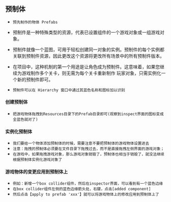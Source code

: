 ## 预制体
* `预先制作的物体 Prefabs`
* 预制件是一种特殊类型的资源，代表已设置组件的一个游戏对象或一组游戏对象。
* 预制件就像一个蓝图，可用于轻松创建同一对象的实例。预制件的每个实例都关联到预制件资源，因此更改这个资源将更改所有场景中的所有预制件版本。
* 在项目中，这种机制的第一个用途是让角色成为预制件。这意味着，如果您继续为游戏制作多个关卡，则无需为每个关卡重新制作 玩家对象，只需实例化一个新的预制件即可。

* `预制件可以在 Hierarchy 窗口中通过其蓝色名称和图标加以识别`

#### 创建预制体
* `把游戏物体拖拽到Resources目录下的Prefab目录即可(观察到inspect界面的图标变成全蓝色就对了)`

#### 实例化预制体
* `我们要给一个物体添加预制体的时候，需要注意不要把预制体的游戏物体设置进去`
* `注意：拖拽的预制体必须要在文件目录下拖拽过去，而不是直接拖拽左侧界面的游戏对象；`
* `在游戏中，如果拖拽游戏对象，那么游戏对象销毁了，预制体也相当于销毁了，就没法继续根据预制体实例化游戏对象了`

#### 游戏物体的变更应用到预制体上
* `例如：新增一个box collider组件，然后在inspector界面，可以看到有一个蓝色边缘`
* `在box collider组件左侧的蓝色边缘箭头处，右键，点击[added component]`
* `然后点击【apply to prefab 'xxx'】就可以将游戏物体上的修改应用到预制体上了`


